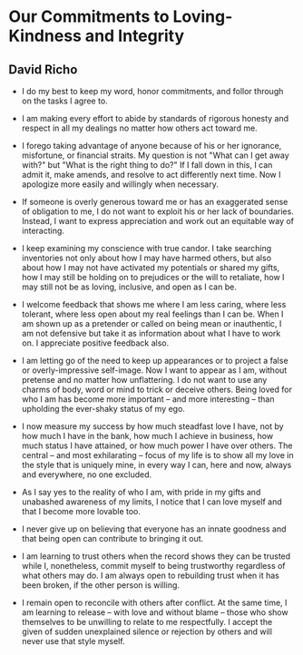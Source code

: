 Our Commitments to Loving-Kindness and Integrity
================================================

David Richo
-----------

* I do my best
  to keep my word,
  honor commitments,
  and follor through
  on the tasks I agree to.

* I am making every effort
  to abide by standards
  of rigorous honesty and respect
  in all my dealings
  no matter how others act toward me.
 
* I forego taking advantage of anyone
  because of his or her ignorance,
  misfortune, or financial straits.
  My question is not
  "What can I get away with?"
  but "What is the right thing to do?"
  If I fall down in this,
  I can admit it, make amends,
  and resolve to act differently next time.
  Now I apologize more easily and willingly
  when necessary.

* If someone is overly generous toward me
  or has an exaggerated sense of obligation to me,
  I do not want to exploit
  his or her lack of boundaries.
  Instead, I want to express appreciation
  and work out an equitable way of interacting.

* I keep examining my conscience with true candor.
  I take searching inventories
  not only about how I may have harmed others,
  but also about how I may not have activated my potentials
  or shared my gifts,
  how I may still be holding on to prejudices
  or the will to retaliate,
  how I may still not be
  as loving, inclusive, and open
  as I can be.

* I welcome feedback
  that shows me where I am less caring,
  where less tolerant,
  where less open about my real feelings
  than I can be.
  When I am shown up as a pretender
  or called on being mean or inauthentic,
  I am not defensive
  but take it as information
  about what I have to work on.
  I appreciate positive feedback also.

* I am letting go of the need
  to keep up appearances or to project
  a false or overly-impressive self-image.
  Now I want to appear as I am,
  without pretense
  and no matter how unflattering.
  I do not want to use any charms
  of body, word or mind
  to trick or deceive others.
  Being loved for who I am
  has become more important
  – and more interesting –
  than upholding the ever-shaky status
  of my ego.

* I now measure my success
  by how much steadfast love I have,
  not by how much I have in the bank,
  how much I achieve in business,
  how much status I have attained,
  or how much power I have over others.
  The central
  – and most exhilarating –
  focus of my life
  is to show all my love
  in the style that is uniquely mine,
  in every way I can,
  here and now,
  always and everywhere,
  no one excluded.

* As I say yes
  to the reality of who I am,
  with pride in my gifts
  and unabashed awareness of my limits,
  I notice that I can love myself
  and that I become more lovable too.

* I never give up on believing
  that everyone has an innate goodness
  and that being open
  can contribute to bringing it out.

* I am learning to trust others
  when the record shows they can be trusted
  while I, nonetheless,
  commit myself to being trustworthy
  regardless of what others may do.
  I am always open to rebuilding trust
  when it has been broken,
  if the other person is willing.

* I remain open to reconcile
  with others after conflict.
  At the same time,
  I am learning to release
  – with love and without blame –
  those who show themselves to be unwilling
  to relate to me respectfully.
  I accept the given
  of sudden unexplained silence
  or rejection by others
  and will never use that style myself.
